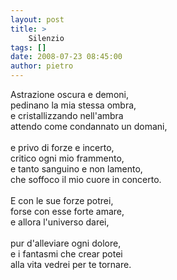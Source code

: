 ```yaml
---
layout: post
title: >
    Silenzio
tags: []
date: 2008-07-23 08:45:00
author: pietro
---
```

Astrazione oscura e demoni,<br/>pedinano la mia stessa ombra,<br/>e cristallizzando nell'ambra<br/>attendo come condannato un domani,<br/><br/>e privo di forze e incerto,<br/>critico ogni mio frammento,<br/>e tanto sanguino e non lamento,<br/>che soffoco il mio cuore in concerto.<br/><br/>E con le sue forze potrei,<br/>forse con esse forte amare,<br/>e allora l'universo darei,<br/><br/>pur d'alleviare ogni dolore,<br/>e i fantasmi che crear potei<br/>alla vita vedrei per te tornare.
